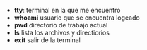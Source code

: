 
* **tty**: terminal en la que me encuentro 
* **whoami** usuario que se encuentra logeado
* **pwd** directorio de trabajo actual 
* **ls** lista los archivos y directiorios 
* **exit** salir de la terminal 